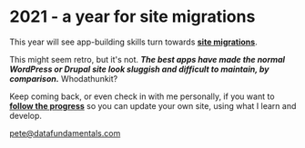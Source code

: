 # 2021 - a year for site migrations

This year will see app-building skills turn towards [**site migrations**](/about/current/#site-migrations).

This might seem retro, but it's not. _**The best apps have made the normal WordPress or Drupal site look sluggish and difficult to maintain, by comparison.**_ Whodathunkit?

Keep coming back, or even check in with me personally, if you want to [**follow the progress**](/about/current/) so you can update your own site, using what I learn and develop.

pete@datafundamentals.com
